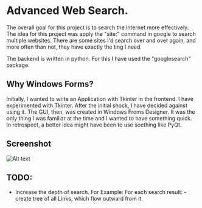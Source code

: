 # Advanced Web Search.  
The overall goal for this project is to search the internet more effectively.
The idea for this project was apply the "site:" command in google to search multiple websites. 
There are some sites I'd search over and over again, and more often than not, they have exactly the ting I need.


The backend is written in python. For this I have used the "googlesearch" package.


## Why Windows Forms?
Initially, I wanted to write an Application with Tkinter in the frontend.
I have experimented with Tkinter. After the initial shock, I have decided against using it. 
The GUI, then, was created in Windows Froms Designer. It was the only thing I was familiar at the time and I wanted to have something quick.  
In retrospect, a better idea might have been to use soething like PyQt. 

## Screenshot

![Alt text](screenshot.png?raw=true "Title")




## TODO: 
 - Increase the depth of search.
 For Example:
 For each search result:
      -create tree of all Links, which flow outward from it.
